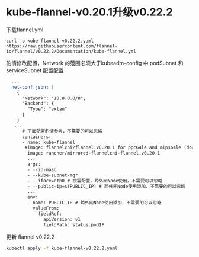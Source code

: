 # kube-flannel-v0.20.1升级v0.22.2

下载flannel.yml

```curl
curl -o kube-flannel-v0.22.2.yaml  https://raw.githubusercontent.com/flannel-io/flannel/v0.22.2/Documentation/kube-flannel.yml
```

酌情修改配置，Network 的范围必须大于kubeadm-config 中 podSubnet 和 serviceSubnet 配置配置

```yaml
  ...
  net-conf.json: |
    {
      "Network": "10.0.0.0/8",
      "Backend": {
        "Type": "vxlan"
      }
    }
   ...
      # 下面配置酌情参考，不需要的可以忽略
      containers:
      - name: kube-flannel
       #image: flannelcni/flannel:v0.20.1 for ppc64le and mips64le (dockerhub limitations may apply)
        image: rancher/mirrored-flannelcni-flannel:v0.20.1
        ...
        args:
        - --ip-masq
        - --kube-subnet-mgr
        - --iface=eth0 # 按需配置，跨外网Node使用，不需要可以忽略
        - --public-ip=$(PUBLIC_IP) # 跨外网Node使用添加，不需要的可以忽略
        ...
        env:
        - name: PUBLIC_IP # 跨外网Node使用添加，不需要的可以忽略
          valueFrom:
            fieldRef:
              apiVersion: v1
              fieldPath: status.podIP
```

更新 flannel v0.22.2

```sh
kubectl apply -f kube-flannel-v0.22.2.yaml
```

